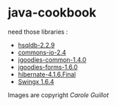 java-cookbook
=============

need those libraries :
* [hsqldb-2.2.9](http://sourceforge.net/projects/hsqldb/files/hsqldb/hsqldb_2_2/)
* [commons-io-2.4](http://commons.apache.org/io/download_io.cgi)
* [jgoodies-common-1.4.0](http://www.jgoodies.com/downloads/libraries/)
* [jgoodies-forms-1.6.0](http://www.jgoodies.com/downloads/libraries/)
* [hibernate-4.1.6.Final](http://sourceforge.net/projects/hibernate/files/hibernate4/4.1.6.Final/)
* [Swingx 1.6.4](http://java.net/downloads/swingx/releases/)
    
Images are copyright *Carole Guillot*